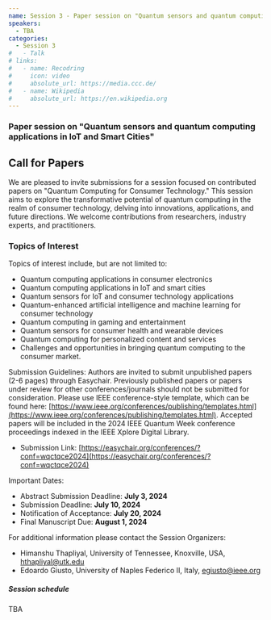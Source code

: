 ```yaml
---
name: Session 3 - Paper session on "Quantum sensors and quantum computing applications in IoT and Smart Cities"
speakers:
  - TBA
categories:
  - Session 3
#   - Talk
# links:
#   - name: Recodring
#     icon: video
#     absolute_url: https://media.ccc.de/
#   - name: Wikipedia
#     absolute_url: https://en.wikipedia.org
---
```


### Paper session on "Quantum sensors and quantum computing applications in IoT and Smart Cities"
<!-- Panel Leaders: Himanshu Thapliyal and Edoardo Giusto

The third session will feature a paper session on "Quantum sensors and quantum computing applications in IoT and Smart Cities". This session will explore the cutting-edge intersection of quantum technology with the infrastructure of smart cities and the Internet of Things (IoT). There will be a call for papers on current research about practical applications, and future prospects of integrating quantum technologies in smart cities, focusing on their potential to make urban areas more efficient, sustainable, and secure. -->


## Call for Papers

We are pleased to invite submissions for a session focused on contributed papers on "Quantum Computing for Consumer Technology."
This session aims to explore the transformative potential of quantum computing in the realm of consumer technology, delving into innovations, applications, and future directions. We welcome contributions from researchers, industry experts, and practitioners.

### Topics of Interest
Topics of interest include, but are not limited to:
- Quantum computing applications in consumer electronics
- Quantum computing applications in IoT and smart cities
- Quantum sensors for IoT and consumer technology applications
- Quantum-enhanced artificial intelligence and machine learning for consumer technology
- Quantum computing in gaming and entertainment
- Quantum sensors for consumer health and wearable devices
- Quantum computing for personalized content and services
- Challenges and opportunities in bringing quantum computing to the consumer market.

Submission Guidelines: Authors are invited to submit unpublished papers (2-6 pages) through Easychair. Previously published papers or papers under review for other conferences/journals should not be submitted for consideration. Please use IEEE conference-style template, which can be found here: [https://www.ieee.org/conferences/publishing/templates.html](https://www.ieee.org/conferences/publishing/templates.html).
Accepted papers will be included in the 2024 IEEE Quantum Week conference proceedings indexed in the IEEE Xplore Digital Library.

- Submission Link: [https://easychair.org/conferences/?conf=wqctqce2024](https://easychair.org/conferences/?conf=wqctqce2024)

Important Dates:
- Abstract Submission Deadline: **July 3, 2024**
- Submission Deadline: **July 10, 2024**
- Notification of Acceptance: **July 20, 2024**
- Final Manuscript Due: **August 1, 2024**

For additional information please contact the Session Organizers:
- Himanshu Thapliyal, University of Tennessee, Knoxville, USA, [hthapliyal@utk.edu](mailto:hthapliyal@utk.edu)
- Edoardo Giusto, University of Naples Federico II, Italy, [egiusto@ieee.org](mailto:egiusto@ieee.org)


##### Session schedule

TBA
